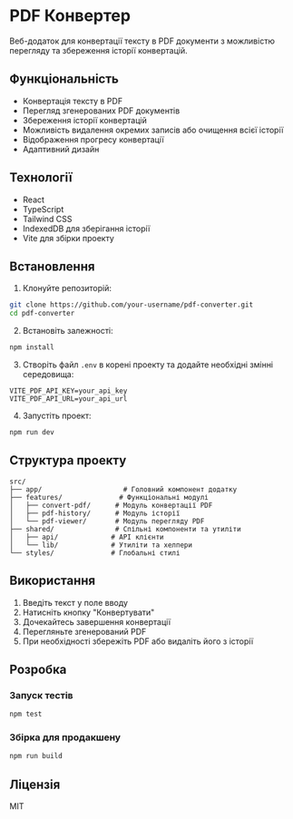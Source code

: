 # PDF Конвертер

Веб-додаток для конвертації тексту в PDF документи з можливістю перегляду та збереження історії конвертацій.

## Функціональність

- Конвертація тексту в PDF
- Перегляд згенерованих PDF документів
- Збереження історії конвертацій
- Можливість видалення окремих записів або очищення всієї історії
- Відображення прогресу конвертації
- Адаптивний дизайн

## Технології

- React
- TypeScript
- Tailwind CSS
- IndexedDB для зберігання історії
- Vite для збірки проекту

## Встановлення

1. Клонуйте репозиторій:
```bash
git clone https://github.com/your-username/pdf-converter.git
cd pdf-converter
```

2. Встановіть залежності:
```bash
npm install
```

3. Створіть файл `.env` в корені проекту та додайте необхідні змінні середовища:
```env
VITE_PDF_API_KEY=your_api_key
VITE_PDF_API_URL=your_api_url
```

4. Запустіть проект:
```bash
npm run dev
```

## Структура проекту

```
src/
├── app/                    # Головний компонент додатку
├── features/              # Функціональні модулі
│   ├── convert-pdf/      # Модуль конвертації PDF
│   ├── pdf-history/      # Модуль історії
│   └── pdf-viewer/       # Модуль перегляду PDF
├── shared/               # Спільні компоненти та утиліти
│   ├── api/             # API клієнти
│   └── lib/             # Утиліти та хелпери
└── styles/              # Глобальні стилі
```

## Використання

1. Введіть текст у поле вводу
2. Натисніть кнопку "Конвертувати"
3. Дочекайтесь завершення конвертації
4. Перегляньте згенерований PDF
5. При необхідності збережіть PDF або видаліть його з історії

## Розробка

### Запуск тестів
```bash
npm test
```

### Збірка для продакшену
```bash
npm run build
```

## Ліцензія

MIТ
